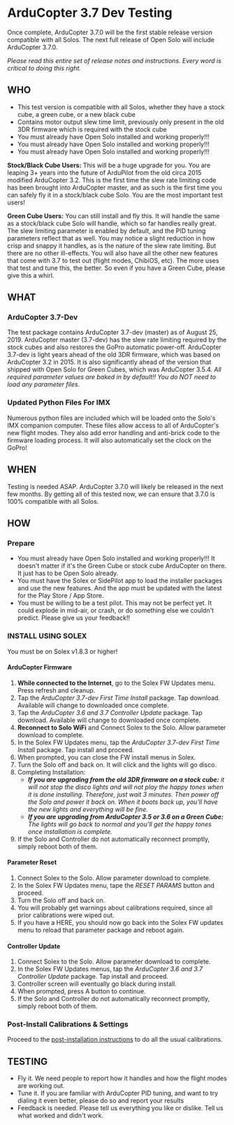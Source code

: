 # ArduCopter 3.7 Dev Testing

Once complete, ArduCopter 3.7.0 will be the first stable release version compatible with all Solos.  The next full release of Open Solo will include ArduCopter 3.7.0.

_Please read this entire set of release notes and instructions.  Every word is critical to doing this right._

## WHO

- This test version is compatible with all Solos, whether they have a stock cube, a green cube, or a new black cube
- Contains motor output slew time limit, previously only present in the old 3DR firmware which is required with the stock cube
- You must already have Open Solo installed and working properly!!!
- You must already have Open Solo installed and working properly!!!
- You must already have Open Solo installed and working properly!!!

**Stock/Black Cube Users:** This will be a huge upgrade for you. You are leaping 3+ years into the future of ArduPilot from the old circa 2015 modified ArduCopter 3.2.  This is the first time the slew rate limiting code has been brought into ArduCopter master, and as such is the first time you can safely fly it in a stock/black cube Solo.  You are the most important test users!

**Green Cube Users:** You can still install and fly this. It will handle the same as a stock/black cube Solo will handle, which so far handles really great.  The slew limiting parameter is enabled by default, and the PID tuning parameters reflect that as well.  You may notice a slight reduction in how crisp and snappy it handles, as is the nature of the slew rate limiting. But there are no other ill-effects.  You will also have all the other new features that come with 3.7 to test out (flight modes, ChibiOS, etc).  The more uses that test and tune this, the better.  So even if you have a Green Cube, please give this a whirl.

## WHAT

### ArduCopter 3.7-Dev

The test package contains ArduCopter 3.7-dev (master) as of August 25, 2019.  ArduCopter master (3.7-dev) has the slew rate limiting required by the stock cubes and also restores the GoPro automatic power-off.  ArduCopter 3.7-dev is light years ahead of the old 3DR firmware, which was based on ArduCopter 3.2 in 2015.  It is also significantly ahead of the version that shipped with Open Solo for Green Cubes, which was ArduCopter 3.5.4.  _All required parameter values are baked in by default!! You do NOT need to load any parameter files._

### Updated Python Files For IMX

Numerous python files are included which will be loaded onto the Solo's IMX companion computer.  These files allow access to all of ArduCopter's new flight modes.  They also add error handling and anti-brick code to the firmware loading process. It will also automatically set the clock on the GoPro! 

## WHEN

Testing is needed ASAP. ArduCopter 3.7.0 will likely be released in the next few months.  By getting all of this tested now, we can ensure that 3.7.0 is 100% compatible with all Solos.

## HOW

### Prepare

- You must already have Open Solo installed and working properly!!! It doesn't matter if it's the Green Cube or stock cube ArduCopter on there.  It just has to be Open Solo already.
- You must have the Solex or SidePilot app to load the installer packages and use the new features.  And the app must be updated with the latest for the Play Store / App Store.
- You must be willing to be a test pilot. This may not be perfect yet.  It could explode in mid-air, or crash, or do something else we couldn't predict. Please give us your feedback!!

### INSTALL USING SOLEX

You must be on Solex v1.8.3 or higher!

#### ArduCopter Firmware

1. **While connected to the Internet**, go to the Solex FW Updates menu.  Press refresh and cleanup.
2. Tap the _ArduCopter 3.7-dev First Time Install_ package.  Tap download. Available will change to downloaded once complete.
3. Tap the _ArduCopter 3.6 and 3.7 Controller Update_ package.  Tap download. Available will change to downloaded once complete.
4. **Reconnect to Solo WiFi** and Connect Solex to the Solo. Allow parameter download to complete.
5. In the Solex FW Updates menu, tap the _ArduCopter 3.7-dev First Time Install_ package. Tap install and proceed.
6. When prompted, you can close the FW install menus in Solex.
7. Turn the Solo off and back on. It will click and the lights will go disco.
8. Completing Installation:
   - _**If you are upgrading from the old 3DR firmware on a stock cube:** it will not stop the disco lights and will not play the happy tones when it is done installing.  Therefore, just wait 3 minutes. Then power off the Solo and power it back on.  When it boots back up, you'll have the new lights and everything will be fine._
   - _**If you are upgrading from ArduCopter 3.5 or 3.6 on a Green Cube:** The lights will go back to normal and you'll get the happy tones once installation is complete._
9. If the Solo and Controller do not automatically reconnect promptly, simply reboot both of them.

#### Parameter Reset

1. Connect Solex to the Solo. Allow parameter download to complete.
2. In the Solex FW Updates menu, tape the _RESET PARAMS_ button and proceed.
3. Turn the Solo off and back on.
4. You will probably get warnings about calibrations required, since all prior calibrations were wiped out.
5. If you have a HERE, you should now go back into the Solex FW updates menu to reload that parameter package and reboot again.

#### Controller Update

1. Connect Solex to the Solo. Allow parameter download to complete.
2. In the Solex FW Updates menus, tap the _ArduCopter 3.6 and 3.7 Controller Update_ package. Tap install and proceed.
3. Controller screen will eventually go black during install.
4. When prompted, press A button to continue.
5. If the Solo and Controller do not automatically reconnect promptly, simply reboot both of them.

### Post-Install Calibrations & Settings

Proceed to the [post-installation instructions](../master/install_post.md) to do all the usual calibrations.

## TESTING

- Fly it.  We need people to report how it handles and how the flight modes are working out.
- Tune it.  If you are familiar with ArduCopter PID tuning, and want to try dialing it even better, please do so and report your results
- Feedback is needed.  Please tell us everything you like or dislike. Tell us what worked and didn't work. 
